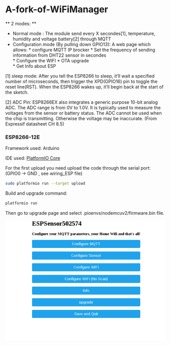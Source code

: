# A-fork-of-WiFiManager

** 2 modes: **

- Normal mode : The module send every X secondes[1], temperature, humidity and voltage battery[2] through MQTT
- Configuration mode (By pulling down GPIO13): A web page which allows:
              * configure MQTT IP brocker
	      * Set the frequency of sending information from DHT22 sensor in secondes  
	      * Configure the WIFI
	      * OTA upgrade  
              * Get Info about ESP

[1] sleep mode: After you tell the ESP8266 to sleep, it’ll wait a specified number of microseconds, then trigger the XPD(GPIO16) pin to toggle the reset line(RST). When the ESP8266 wakes up, it’ll begin back at the start of the sketch.

[2] ADC Pin: ESP8266EX also integrates a generic purpose 10-bit analog ADC. The ADC range is from 0V to 1.0V. It is typically used to measure the voltages from the sensor or battery status. The ADC cannot be used when the chip is transmitting. Otherwise the voltage may be inaccurate. (From Expressif datasheet CH 8.5)

### ESP8266-12E

Framework used: Arduino

IDE used:
[PlatformIO Core](http://platformio.org/get-started/cli)

For the first upload you need upload the code through the serial port:
(GPIO0 -> GND , see wiring_ESP file)
```bash
sudo platformio run --target upload
```
Build and upgrade command:
``` bash
platformio run 
```
Then go to upgrade page and select .pioenvs/nodemcuv2/firmware.bin file.

![Alt text](./webpage.jpg)
